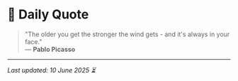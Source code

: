 # 📜 Daily Quote

> "The older you get the stronger the wind gets - and it's always in your face."  
> — **Pablo Picasso**

---

_Last updated: 10 June 2025 ⏳_
